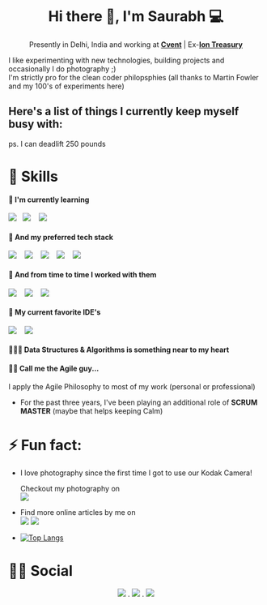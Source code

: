 <!--
**saurabhpro/saurabhpro** is a ✨ _special_ ✨ repository because its `README.md` (this file) appears on your GitHub profile.

Here are some ideas to get you started:

- 🔭 I’m currently working on ...
- 🌱 I’m currently learning ...
- 👯 I’m looking to collaborate on ...
- 🤔 I’m looking for help with ...
- 💬 Ask me about ...
- 📫 How to reach me: ...
- 😄 Pronouns: ...
- ⚡ Fun fact: ...
-->

<h1 align='center'> Hi there 👋, I'm Saurabh  💻 </h1>

<p align='center'>
  Presently in Delhi, India and working at <b><a href="https://www.linkedin.com/company/cvent" >Cvent</a></b>  |  Ex-<b><a href="https://www.linkedin.com/company/iongroup" >Ion Treasury</a></b>  
</p>

I like experimenting with new technologies, building projects and occasionally I do photography ;)<br/>
I'm strictly pro for the clean coder philopsphies (all thanks to Martin Fowler and my 100's of experiments here)

## Here's a list of things I currently keep myself busy with:
ps. I can deadlift 250 pounds

# 🚀 Skills

<h4>🌱 I'm currently learning</h4>
<p >
  <img src="https://img.shields.io/badge/react%20-%2361DAFB.svg?&style=for-the-badge&logo=react&logoColor=white" />&nbsp;&nbsp;&nbsp;<img src="https://img.shields.io/badge/amazon%20aws%20-%23232F3E.svg?&style=for-the-badge&logo=amazon%20aws&logoColor=white" />&nbsp;&nbsp;&nbsp;<!--<img src="https://img.shields.io/badge/jest%20-%23c21325.svg?&style=for-the-badge&logo=jest&logoColor=white" />&nbsp;&nbsp;&nbsp;-->
  <img src="https://img.shields.io/badge/javascript%20-%23F7DF1E.svg?&style=for-the-badge&logo=javascript&logoColor=white" />&nbsp;&nbsp;&nbsp;
</p>

<h4>🤘 And my preferred tech stack</h4>
<p>
  <img src="https://img.shields.io/badge/java%20-%23007396.svg?&style=for-the-badge&logo=java&logoColor=white" />&nbsp;&nbsp;&nbsp;
  <img src="https://img.shields.io/badge/rest%20api%20-%2385EA2D.svg?&style=for-the-badge&logo=swagger&logoColor=white" />&nbsp;&nbsp;&nbsp;
  <img src="https://img.shields.io/badge/springboot%20-%236DB33F.svg?&style=for-the-badge&logo=spring&logoColor=white" />&nbsp;&nbsp;&nbsp;
  <img src="https://img.shields.io/badge/mongodb%20-%2347A248.svg?&style=for-the-badge&logo=mongodb&logoColor=white" />&nbsp;&nbsp;&nbsp;
  <img src="https://img.shields.io/badge/mysql%20-%234479A1.svg?&style=for-the-badge&logo=mysql&logoColor=white" />&nbsp;&nbsp;&nbsp;
</p>

<h4>🤙 And from time to time I worked with them</h4>
<p>
  <!--<img src="https://img.shields.io/badge/c%20Sharp%20-%23239120.svg?&style=for-the-badge&logo=c%20sharp&logoColor=white" />&nbsp;&nbsp;&nbsp;-->
  <img src="https://img.shields.io/badge/typescript%20-%23007ACC.svg?&style=for-the-badge&logo=typescript&logoColor=white" />&nbsp;&nbsp;&nbsp;
  <!--<img src="https://img.shields.io/badge/Angular%20-%23DD0031.svg?&style=for-the-badge&logo=angular&logoColor=white" />&nbsp;&nbsp;&nbsp;-->
  <img src="https://img.shields.io/badge/node.js%20-%23339933.svg?&style=for-the-badge&logo=node.js&logoColor=white" />&nbsp;&nbsp;&nbsp;
  <img src="https://img.shields.io/badge/python%20-%233776AB.svg?&style=for-the-badge&logo=python&logoColor=white" />&nbsp;&nbsp;&nbsp;

</p>

<h4>🤝 My current favorite IDE's</h4>
<p>
  <img src="https://img.shields.io/badge/intellij%20Idea%20-%23000000.svg?&style=for-the-badge&logo=intellij%20idea&logoColor=white" />&nbsp;&nbsp;&nbsp;
  <img src="https://img.shields.io/badge/VS%20Code%20-%23007ACC.svg?&style=for-the-badge&logo=Visual%20Studio%20Code&logoColor=white" />&nbsp;&nbsp;&nbsp;
</p>

<h4> 
🏄🏻‍♂️ Data Structures & Algorithms is something near to my heart
</h4>

<h4>🙋‍♂️ Call me the Agile guy...</h4>

I apply the Agile Philosophy to most of my work (personal or professional)

- For the past three years, I've been playing an additional role of **SCRUM MASTER** (maybe that helps keeping Calm)
</p>

# ⚡ Fun fact:

- <p>I love photography since the first time I got to use our Kodak Camera!</p> Checkout my photography  on <br/>
  <a href="https://www.instagram.com/saurabh_kr/"><img src="https://img.shields.io/badge/instagram-%23E4405F.svg?&style=for-the-badge&logo=instagram&logoColor=white"></a>

- Find more online articles by me on <br/>
[<img src="https://img.shields.io/badge/medium-%2312100E.svg?&style=for-the-badge&logo=medium&logoColor=white"/>](https://medium.com/@saurabhk15)
<a href="ttps://dev.to/saurabhpro/" ><img src="https://img.shields.io/badge/DEV.TO-%230A0A0A.svg?&style=for-the-badge&logo=dev-dot-to&logoColor=white"></a>

  <!-- https://github.com/anuraghazra/github-readme-stats -->

* [![Top Langs](https://github-readme-stats.vercel.app/api/top-langs/?username=saurabhpro&layout=compact)](https://github.com/saurabhpro)

# 👨👩 Social

<p align=center>
<a href="https://www.linkedin.com/in/saurabhk15"><img src="https://img.shields.io/badge/linkedin-%230077B5.svg?&style=for-the-badge&logo=linkedin&logoColor=white" /></a> . 
<a href="https://www.instagram.com/saurabh_kr/"><img src="https://img.shields.io/badge/instagram-%23E4405F.svg?&style=for-the-badge&logo=instagram&logoColor=white"></a> . 
<a href="mailto:saurabh15@outlook.com"><img src="https://img.shields.io/badge/outlook-%230078D4.svg?&style=for-the-badge&logo=microsoft%20outlook&logoColor=white" /></a>
</p>
